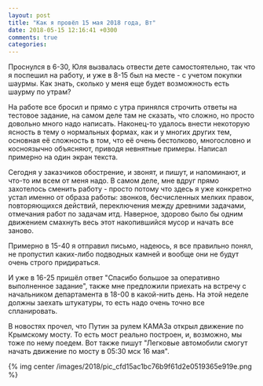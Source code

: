 ```yaml
---
layout: post
title: "Как я провёл 15 мая 2018 года, Вт"
date: 2018-05-15 12:16:41 +0300
comments: true
categories: 
---
```

Проснулся в 6-30, Юля вызвалась отвести дете самостоятельно, так что я поспешил на работу, и уже в 8-15 был на месте - с учетом покупки шаурмы. Как знать, сколько у меня еще будет возможность есть шаурму по утрам?
 
На работе все бросил и прямо с утра принялся строчить ответы на тестовое задание, на самом деле там не сказать, что сложно, но просто довольно много надо написать. Наконец-то удалось внести некоторую ясность в тему о нормальных формах, как и у многих других тем, основная её сложность в том, что её очень бестолково, многословно и косноязычно объясняют, приводя невнятные примеры. Написал примерно на один экран текста.

Сегодня у заказчиков обострение, и звонят, и пишут, и напоминают, и что-то им всем от меня надо. В самом деле, мне вдруг прямо захотелось сменить работу - просто потому что здесь я уже конкретно устал именно от образа работы: звонков, бесчисленных мелких правок, повторяющихся действий, переключения между древними задачами, отмечания работ по задачам итд. Наверное, здорово было бы одним движением смахнуть весь этот накопившийся мусор и начать все заново.

Примерно в 15-40 я отправил письмо, надеюсь, я все правильно понял, не пропустил каких-либо подводных камней и вообще они не будут очень строго придираться.

И уже в 16-25 пришёл ответ "Спасибо большое за оперативно выполненное задание", также мне предложили приехать на встречу с начальником департамента в 18-00 в какой-нить день. На этой неделе должны заехать штукатуры, то есть надо очень точно все спланировать.

В новостях прочел, что Путин за рулем КАМАЗа открыл движение по Крымскому мосту. То есть мост реально построен, и, возможно, мы тоже по нему поедем. Вот также пишут "Легковые автомобили смогут начать движение по мосту в 05:30 мск 16 мая".

{% img center /images/2018/pic_cfd15ac1bc76b9f61d2e0519365e919e.png %}